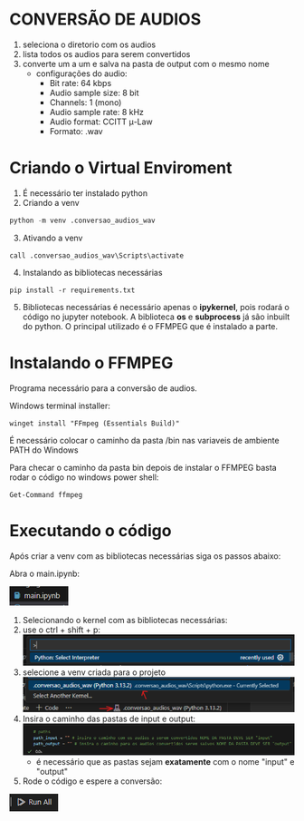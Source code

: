 # CONVERSÃO DE AUDIOS
1. seleciona o diretorio com os audios
2. lista todos os audios para serem convertidos
3. converte um a um e salva na pasta de output com o mesmo nome
    - configurações do audio:
        - Bit rate: 64 kbps
        - Audio sample size: 8 bit
        - Channels: 1 (mono)
        - Audio sample rate: 8 kHz
        - Audio format: CCITT μ-Law
        - Formato: .wav

# Criando o Virtual Enviroment
1. É necessário ter instalado python
2. Criando a venv
```python
python -m venv .conversao_audios_wav
```
3. Ativando a venv
```
call .conversao_audios_wav\Scripts\activate
```
4. Instalando as bibliotecas necessárias
```
pip install -r requirements.txt
```
5. Bibliotecas necessárias
é necessário apenas o **ipykernel**, pois rodará o código no jupyter notebook.
A biblioteca **os** e **subprocess** já são inbuilt do python.
O principal utilizado é o FFMPEG que é instalado a parte.

# Instalando o FFMPEG
Programa necessário para a conversão de audios.

Windows terminal installer:
```
winget install "FFmpeg (Essentials Build)"
```

É necessário colocar o caminho da pasta /bin nas variaveis de ambiente PATH do Windows

Para checar o caminho da pasta bin depois de instalar o FFMPEG basta rodar o código no windows power shell:

```
Get-Command ffmpeg

```

# Executando o código
Após criar a venv com as bibliotecas necessárias siga os passos abaixo:

Abra o main.ipynb:

![alt text](image.png)

1. Selecionando o kernel com as bibliotecas necessárias:
2. use o ctrl + shift + p:
![alt text](image-2.png)
3. selecione a venv criada para o projeto
![alt text](image-1.png)
4. Insira o caminho das pastas de input e output:
![alt text](image-3.png)
    - é necessário que as pastas sejam **exatamente** com o nome "input" e "output"
5. Rode o código e espere a conversão:

![alt text](image-4.png)
